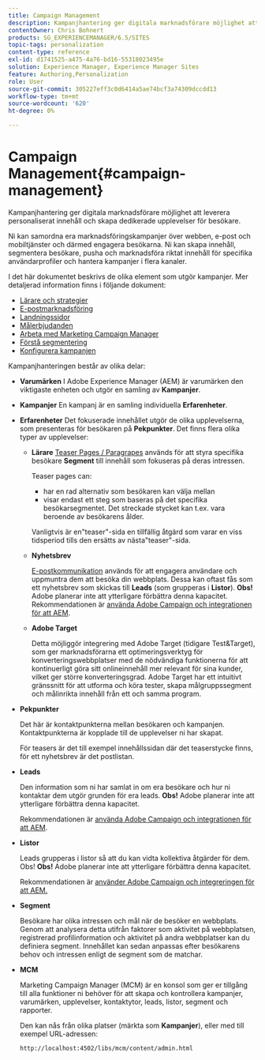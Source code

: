 ```yaml
---
title: Campaign Management
description: Kampanjhantering ger digitala marknadsförare möjlighet att leverera personaliserat innehåll och skapa dedikerade upplevelser för besökare. Ni kan samordna era marknadsföringskampanjer över webben, e-post och mobiltjänster och därmed engagera besökarna.
contentOwner: Chris Bohnert
products: SG_EXPERIENCEMANAGER/6.5/SITES
topic-tags: personalization
content-type: reference
exl-id: d1741525-a475-4a76-bd16-55318023495e
solution: Experience Manager, Experience Manager Sites
feature: Authoring,Personalization
role: User
source-git-commit: 305227eff3c0d6414a5ae74bcf3a74309dccdd13
workflow-type: tm+mt
source-wordcount: '620'
ht-degree: 0%

---
```



# Campaign Management{#campaign-management}

Kampanjhantering ger digitala marknadsförare möjlighet att leverera personaliserat innehåll och skapa dedikerade upplevelser för besökare.

Ni kan samordna era marknadsföringskampanjer över webben, e-post och mobiltjänster och därmed engagera besökarna. Ni kan skapa innehåll, segmentera besökare, pusha och marknadsföra riktat innehåll för specifika användarprofiler och hantera kampanjer i flera kanaler.

I det här dokumentet beskrivs de olika element som utgör kampanjer. Mer detaljerad information finns i följande dokument:

* [Lärare och strategier](/help/sites-classic-ui-authoring/classic-personalization-campaigns-teasers-strategy.md)
* [E-postmarknadsföring](/help/sites-classic-ui-authoring/classic-personalization-campaigns-email.md)
* [Landningssidor](/help/sites-classic-ui-authoring/classic-personalization-campaigns-landingpage.md)
* [Målerbjudanden](/help/sites-classic-ui-authoring/classic-personalization-campaigns-target-offers.md)
* [Arbeta med Marketing Campaign Manager](/help/sites-classic-ui-authoring/classic-personalization-campaigns-mktg-manager.md)
* [Förstå segmentering](/help/sites-classic-ui-authoring/classic-personalization-campaigns-segmentation.md)
* [Konfigurera kampanjen](/help/sites-classic-ui-authoring/classic-personalization-campaigns-setting-up-your.md)

Kampanjhanteringen består av olika delar:

* **Varumärken**
I Adobe Experience Manager (AEM) är varumärken den viktigaste enheten och utgör en samling av **Kampanjer**.

* **Kampanjer**
En kampanj är en samling individuella **Erfarenheter**.

* **Erfarenheter**
Det fokuserade innehållet utgör de olika upplevelserna, som presenteras för besökaren på **Pekpunkter**. Det finns flera olika typer av upplevelser:

   * **Lärare**
     [Teaser Pages / Paragrapes](#teasers) används för att styra specifika besökare **Segment** till innehåll som fokuseras på deras intressen.

     Teaser pages can:

      * har en rad alternativ som besökaren kan välja mellan
      * visar endast ett steg som baseras på det specifika besökarsegmentet. Det streckade stycket kan t.ex. vara beroende av besökarens ålder.

     Vanligtvis är en&quot;teaser&quot;-sida en tillfällig åtgärd som varar en viss tidsperiod tills den ersätts av nästa&quot;teaser&quot;-sida.

   * **Nyhetsbrev**

     [E-postkommunikation](#emailmarketing) används för att engagera användare och uppmuntra dem att besöka din webbplats. Dessa kan oftast fås som ett nyhetsbrev som skickas till **Leads** (som grupperas i **Listor**). **Obs!** Adobe planerar inte att ytterligare förbättra denna kapacitet. Rekommendationen är [använda Adobe Campaign och integrationen för att AEM](/help/sites-administering/campaign.md).

   * **Adobe Target**

     Detta möjliggör integrering med Adobe Target (tidigare Test&amp;Target), som ger marknadsförarna ett optimeringsverktyg för konverteringswebbplatser med de nödvändiga funktionerna för att kontinuerligt göra sitt onlineinnehåll mer relevant för sina kunder, vilket ger större konverteringsgrad. Adobe Target har ett intuitivt gränssnitt för att utforma och köra tester, skapa målgruppssegment och målinrikta innehåll från ett och samma program.

* **Pekpunkter**

  Det här är kontaktpunkterna mellan besökaren och kampanjen. Kontaktpunkterna är kopplade till de upplevelser ni har skapat.

  För teasers är det till exempel innehållssidan där det teaserstycke finns, för ett nyhetsbrev är det postlistan.

* **Leads**

  Den information som ni har samlat in om era besökare och hur ni kontaktar dem utgör grunden för era leads. **Obs!** Adobe planerar inte att ytterligare förbättra denna kapacitet.

  Rekommendationen är [använda Adobe Campaign och integrationen för att AEM](/help/sites-administering/campaign.md).

* **Listor**

  Leads grupperas i listor så att du kan vidta kollektiva åtgärder för dem. Obs! **Obs!** Adobe planerar inte att ytterligare förbättra denna kapacitet.

  Rekommendationen är [använder Adobe Campaign och integreringen för att AEM.](/help/sites-administering/campaign.md)

* **Segment**

  Besökare har olika intressen och mål när de besöker en webbplats. Genom att analysera detta utifrån faktorer som aktivitet på webbplatsen, registrerad profilinformation och aktivitet på andra webbplatser kan du definiera segment. Innehållet kan sedan anpassas efter besökarens behov och intressen enligt de segment som de matchar.

* **MCM**

  Marketing Campaign Manager (MCM) är en konsol som ger er tillgång till alla funktioner ni behöver för att skapa och kontrollera kampanjer, varumärken, upplevelser, kontaktytor, leads, listor, segment och rapporter.

  Den kan nås från olika platser (märkta som **Kampanjer**), eller med till exempel URL-adressen:

  `http://localhost:4502/libs/mcm/content/admin.html`
